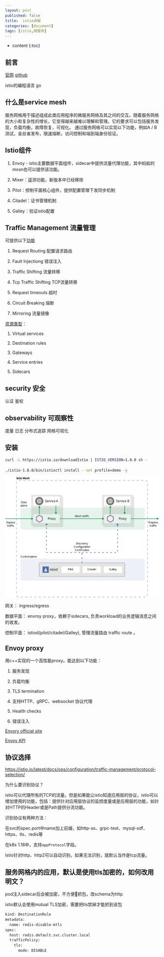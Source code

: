 ```yaml
---
layout: post
published: false
title:  istio讲解
categories: [document]
tags: [istio,微服务]
---
```

* content
{:toc}

## 前言

[官网](https://istio.io/)
[github](https://github.com/istio/istio)

istio的编程语言 go

## 什么是service mesh

服务网格用于描述组成此类应用程序的微服务网络及其之间的交互。随着服务网格的大小和复杂性的增长，它变得越来越难以理解和管理。它的要求可以包括服务发现，负载均衡，故障恢复，可视化。 通过服务网格可以实现以下功能，例如A / B测试，金丝雀发布，限速熔断，访问控制和端到端身份验证。

## Istio组件

1. Envoy - istio主要数据平面组件，sidecar中提供流量代理功能，其中蚂蚁的mosn也可以提供该功能。

2. Mixer：遥测功能，新版本中已经移除

3. Pilot：控制平面核心组件，提供配置管理下发同步机制

4. Citadel：证书管理机制

5. Galley：验证istio配置

## Traffic Management 流量管理

可提供以下[功能](https://istio.io/docs/tasks/traffic-management/
)

1. Request Routing 配置请求路由

2. Fault Injectiong 错误注入

3. Traffic Shifting 流量转移

4. Tcp Traffic Shifting TCP流量转移

5. Request timeouts  超时

6. Circuit Breaking  熔断

7. Mirroring  流量镜像

[资源类型](https://istio.io/docs/concepts/traffic-management/)：

1. Virtual services

2. Destination rules

3. Gateways

4. Service entries

5. Sidecars

## security 安全

认证 鉴权

## observability 可观察性

度量 日志 分布式追踪 网格可视化

## 安装

```bash
curl -L https://istio.io/downloadIstio | ISTIO_VERSION=1.8.0 sh -

./istio-1.8.0/bin/istioctl install --set profile=demo -y
```

![istio的架构](/styles/images/istio-arch.svg)

网关：  ingress/egress

数据平面：  envroy proxy，依赖于sidecars, 负责workload的业务逻辑消息之间的收发。

控制平面： istiod(pilot/citadel/Galley), 管理流量路由 traffic route 。

## Envoy proxy

用c++实现的一个高性能proxy。能达到以下功能：

1. 服务发现

2. 负载均衡

3. TLS termination

4. 支持HTTP、gRPC、websocket 协议代理

5. Health checks

6. 错误注入

[Envory official site](https://www.envoyproxy.io/docs/envoy/latest/about_docs)

[Envoy API](https://www.envoyproxy.io/docs/envoy/latest/api/api)

## 协议选择

https://istio.io/latest/docs/ops/configuration/traffic-management/protocol-selection/

为什么要识别协议？

istio可以代理所有的TCP的流量。但是如果能让istio知道应用层的协议，istio可以增加使用的功能，包括：提供针对应用层协议的监控度量或是应用层的功能，如针对HTTP的Header或是Path提供分流功能。

识别协议有两种方法：

在svc的spec.port中name加上前缀，如http-ss、grpc-test、mysql-sdf、https、tls、redis等

在k8s 1.18中，支持`appProtocol`字段。

Istio针对http、http2可以自动识别，如果无法识别，就默认当作是tcp流量。

## 服务网格内的应用，默认是使用tls加密的，如何改用明文？

pod注入sidecar后会被加密，不方便抓包，改schema为http

istio默认会使用mutual TLS加密，需要把tls禁掉才能抓到该包

```bash
kind: DestinationRule
metadata:
  name: redis-disable-mtls
spec:
  host: redis.default.svc.cluster.local
  trafficPolicy:
    tls:
      mode: DISABLE
```
